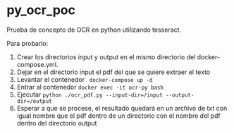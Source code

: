 # py_ocr_poc
Prueba de concepto de OCR en python utilizando tesseract.

Para probarlo:
1. Crear los directorios input y output en el mismo directorio del docker-compose.yml.
1. Dejar en el directorio input el pdf del que se quiere extraer el texto
1. Levantar el contenedor ` docker-compose up -d`
1. Entrar al contenedor `docker exec -it ocr-py bash`
1. Ejecutar `python ./ocr_pdf.py --input-dir=/input --output-dir=/output`
1. Esperar a que se procese, el resultado quedará en un archivo de txt con igual nombre que el pdf dentro de un directorio con el nombre del pdf dentro del directorio output

